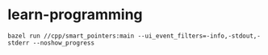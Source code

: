 # learn-programming

`bazel run //cpp/smart_pointers:main --ui_event_filters=-info,-stdout,-stderr --noshow_progress`